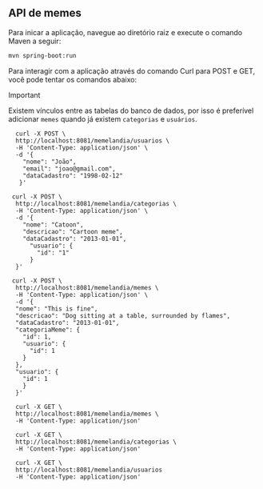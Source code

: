 ## API de memes

Para inicar a aplicação, navegue ao diretório raiz e execute o comando Maven a seguir:
```sh
mvn spring-boot:run
```

Para interagir com a aplicação através do comando Curl para POST e GET, você pode tentar os comandos abaixo:

> [!IMPORTANT]
> Existem vínculos entre as tabelas do banco de dados, por isso é preferível adicionar `memes` quando já existem `categorias` e `usuários`.
```
  curl -X POST \
  http://localhost:8081/memelandia/usuarios \
  -H 'Content-Type: application/json' \
  -d '{
    "nome": "João",
    "email": "joao@gmail.com",
    "dataCadastro": "1998-02-12"
   }'
```
```  
 curl -X POST \
  http://localhost:8081/memelandia/categorias \
  -H 'Content-Type: application/json' \
  -d '{
    "nome": "Catoon",
    "descricao": "Cartoon meme",
    "dataCadastro": "2013-01-01",
      "usuario": {
    	"id": "1"
      }
  }'
```
```
 curl -X POST \
  http://localhost:8081/memelandia/memes \
  -H 'Content-Type: application/json' \
  -d '{
  "nome": "This is fine",
  "descricao": "Dog sitting at a table, surrounded by flames",
  "dataCadastro": "2013-01-01",
  "categoriaMeme": {
    "id": 1,
    "usuario": {
      "id": 1
    }
  },
  "usuario": {
    "id": 1
    }
  }'
```
```  
  curl -X GET \
  http://localhost:8081/memelandia/memes \
  -H 'Content-Type: application/json'
```
``` 
  curl -X GET \
  http://localhost:8081/memelandia/categorias \
  -H 'Content-Type: application/json'
```
```
  curl -X GET \
  http://localhost:8081/memelandia/usuarios
  -H 'Content-Type: application/json'
```
  
 
 
